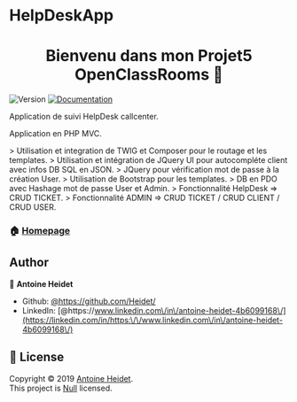 # HelpDeskApp
<h1 align="center">Bienvenu dans mon Projet5 OpenClassRooms 👋</h1>
<p>
  <img alt="Version" src="https://img.shields.io/badge/version-1-blue.svg?cacheSeconds=2592000" />
  <a href="https://github.com/Heidet/HelpDeskApp" target="_blank">
    <img alt="Documentation" src="https://img.shields.io/badge/documentation-yes-brightgreen.svg" />
  </a>
</p>

<p>Application de suivi HelpDesk callcenter.</p>
<p>Application en PHP MVC.</p>
> Utilisation et integration de TWIG et Composer pour le routage et les templates. 
> Utilisation et intégration de JQuery UI pour autocompléte client avec infos DB SQL en JSON.
> JQuery pour vérification mot de passe à la création User. 
> Utilisation de Bootstrap pour les templates. 
> DB en PDO avec Hashage mot de passe User et Admin. 
> Fonctionnalité HelpDesk => CRUD TICKET. 
> Fonctionnalité ADMIN => CRUD TICKET / CRUD CLIENT / CRUD USER.


### 🏠 [Homepage](http://projet5.projetoc-aheidet.com/)

## Author

👤 **Antoine Heidet**

* Github: [@https:\/\/github.com\/Heidet\/](https://github.com/https:\/\/github.com\/Heidet\/)
* LinkedIn: [@https:\/\/www.linkedin.com\/in\/antoine-heidet-4b6099168\/](https://linkedin.com/in/https:\/\/www.linkedin.com\/in\/antoine-heidet-4b6099168\/)

## 📝 License

Copyright © 2019 [Antoine Heidet](https://github.com/https:\/\/github.com\/Heidet\/).<br />
This project is [Null](Null) licensed.
